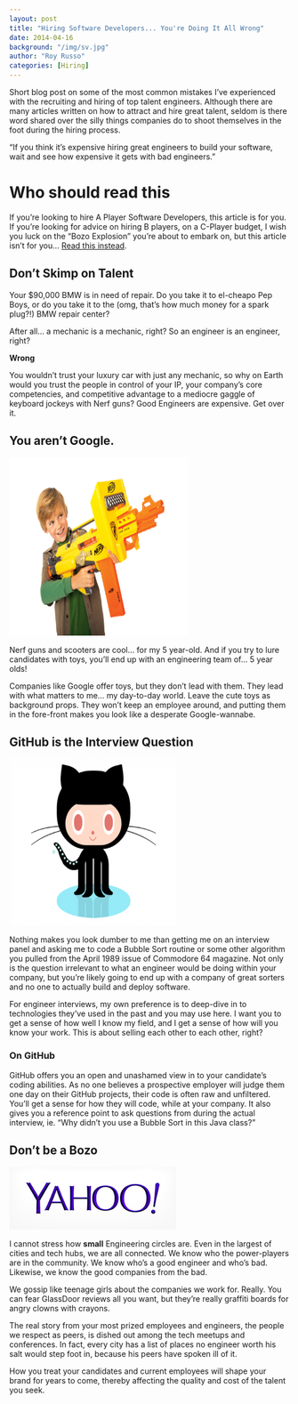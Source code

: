 ```yaml
---
layout: post
title: "Hiring Software Developers... You're Doing It All Wrong"
date: 2014-04-16
background: "/img/sv.jpg"
author: "Roy Russo"
categories: [Hiring]
---
```


    

Short blog post on some of the most common mistakes I&rsquo;ve experienced with the recruiting and hiring of top talent engineers. Although there are many articles written on how to
attract and hire great talent, seldom is there word shared over the silly things companies do to shoot themselves in the foot during the hiring process.

&ldquo;If you think it&rsquo;s expensive hiring great engineers to build your software, wait and see how expensive it gets with bad engineers.&rdquo;

# Who should read this

If you&rsquo;re looking to hire A Player Software Developers, this article is for you. If you&rsquo;re looking for advice on hiring B players, on a C-Player budget,
I wish you luck on the &ldquo;Bozo Explosion&rdquo; you&rsquo;re about to embark on, but this article isn&rsquo;t for you&hellip; <a href="http://blog.guykawasaki.com/2006/02/how_to_prevent_.html" target="_blank">Read this instead</a>.

## Don&rsquo;t Skimp on Talent

Your $90,000 BMW is in need of repair. Do you take it to el-cheapo Pep Boys, or do you take it to the (omg, that&rsquo;s how much money for a spark plug?!) BMW repair center?

After all&hellip; a mechanic is a mechanic, right? So an engineer is an engineer, right?

<strong>Wrong</strong>

You wouldn&rsquo;t trust your luxury car with just any mechanic, so why on Earth would you trust the people in control of your IP, your company&rsquo;s core competencies, and competitive
advantage to a mediocre gaggle of keyboard jockeys with Nerf guns? Good Engineers are expensive. Get over it.

## You aren&rsquo;t Google. 

<img class="right" src="/img/nerf.jpg" width="320" height="320" title="image" alt="images">

Nerf guns and scooters are cool&hellip; for my 5 year-old. And if you try to lure candidates with toys, you&rsquo;ll end up with an engineering team of&hellip; 5 year olds!

Companies like Google offer toys, but they don&rsquo;t lead with them. They lead with what matters to me&hellip; my day-to-day world.
Leave the cute toys as background props. They won&rsquo;t keep an employee around, and putting them in the fore-front makes you look like a desperate Google-wannabe.

## GitHub is the Interview Question

<img class="right" src="/img/githublogo.png" width="300" height="300" title="image" alt="images">

Nothing makes you look dumber to me than getting me on an interview panel and asking me to code a Bubble Sort routine or some other algorithm you pulled from the April 1989 issue of
Commodore 64 magazine. Not only is the question irrelevant to what an engineer would be doing within your company, but you&rsquo;re likely going to end up with a company of great sorters and
no one to actually build and deploy software.

For engineer interviews, my own preference is to deep-dive in to technologies they&rsquo;ve used in the past and you may use here.
I want you to get a sense of how well I know my field, and I get a sense of how will you know your work. This is about selling each other to each other, right?

### On GitHub

GitHub offers you an open and unashamed view in to your candidate&rsquo;s coding abilities. As no one believes a prospective employer will
judge them one day on their GitHub projects, their code is often raw and unfiltered. You&rsquo;ll get a sense for how they will code, while at your company. It also gives you a reference point
to ask questions from during the actual interview, ie. &ldquo;Why didn&rsquo;t you use a Bubble Sort in this Java class?&rdquo;

## Don&rsquo;t be a Bozo

<img class="right" src="/img/yahoologo.png" title="image" alt="images">

I cannot stress how <strong>small</strong> Engineering circles are. Even in the largest of cities and tech hubs, we are all connected. We know who the power-players are in the
community. We know who&rsquo;s a good engineer and who&rsquo;s bad. Likewise, we know the good companies from the bad.

We gossip like teenage girls about the companies we work for.  Really. You can fear GlassDoor reviews all you want, but they&rsquo;re really
 graffiti boards for angry clowns with crayons.

The real story from your most prized employees and engineers, the people we respect as peers, is dished out among the tech meetups and conferences.
In fact, every city has a list of places no engineer worth his salt would step foot in, because his peers have spoken ill of it.

How you treat your candidates and current employees will shape your brand for years to come, thereby affecting the quality and cost of the talent you seek.

